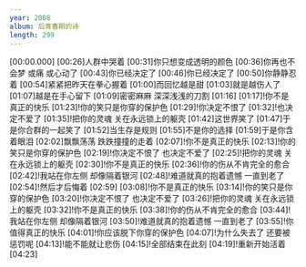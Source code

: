 ```yaml
---
year: 2008
album: 后青春期的诗
length: 299
---
```

[00:00.000]
[00:26]人群中哭着
[00:31]你只想变成透明的颜色
[00:36]你再也不会梦 或痛 或心动了
[00:43]你已经决定了
[00:46]你已经决定了
[00:50]你静静忍着
[00:54]紧紧把昨天在拳心握着
[01:00]而回忆越是甜
[01:03]就是越伤人了
[01:07]越是在手心留下
[01:09]密密麻麻 深深浅浅的刀割
[01:16]
[01:17]!你不是真正的快乐
[01:23]!你的笑只是你穿的保护色
[01:29]!你决定不恨了
[01:32]!也决定不爱了
[01:35]!把你的灵魂 关在永远锁上的躯壳
[01:42]这世界笑了
[01:47]于是你合群的一起笑了
[01:52]当生存是规则
[01:55]不是你的选择
[01:59]于是你含着眼泪
[02:02]飘飘荡荡 跌跌撞撞的走着
[02:07]!你不是真正的快乐
[02:13]!你的笑只是你穿的保护色
[02:19]!你决定不恨了 也决定不爱了
[02:25]!把你的灵魂 关在永远锁上的躯壳
[02:30]!你不是真正的快乐
[02:36]!你的伤从不肯完全的愈合
[02:42]!我站在你左侧 却像隔着银河
[02:48]!难道就真的抱着遗憾 一直到老了
[02:54]!然后才后悔着
[02:59]
[03:08]!你不是真正的快乐
[03:14]!你的笑只是你穿的保护色
[03:20]!你决定不恨了 也决定不爱了
[03:26]!把你的灵魂 关在永远锁上的躯壳
[03:32]!你不是真正的快乐
[03:38]!你的伤从不肯完全的愈合
[03:44]!我站在你左侧 却像隔着银河
[03:50]!难道就真的抱着遗憾 一直到老了
[03:55]!你值得真正的快乐
[04:01]!你应该脱下你穿的保护色
[04:07]!为什么失去了 还要被惩罚呢
[04:13]!能不能就让悲伤
[04:15]!全部结束在此刻
[04:19]!重新开始活着
[04:23]